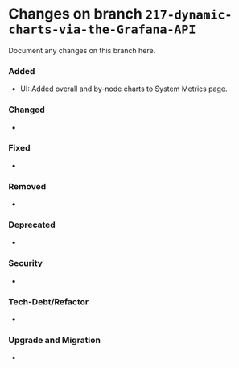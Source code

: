 # Changes on branch `217-dynamic-charts-via-the-Grafana-API`
Document any changes on this branch here.
### Added
- UI: Added overall and by-node charts to System Metrics page.

### Changed
-

### Fixed
-

### Removed
-

### Deprecated
-

### Security
-

### Tech-Debt/Refactor
-

### Upgrade and Migration
-
